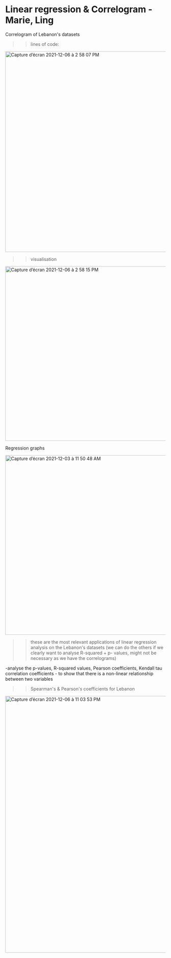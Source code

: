# Linear regression & Correlogram - Marie, Ling
Correlogram of Lebanon's datasets
>> lines of code:

<img width="630" alt="Capture d’écran 2021-12-06 à 2 58 07 PM" src="https://user-images.githubusercontent.com/93673467/144868626-224e1e4e-d781-4d9c-ae65-2ddfdc9bb77d.png">

>> visualisation

<img width="548" alt="Capture d’écran 2021-12-06 à 2 58 15 PM" src="https://user-images.githubusercontent.com/93673467/144868735-2bf927c3-1a04-4c19-9a0f-810bdeeb9bb4.png">


Regression graphs

<img width="564" alt="Capture d’écran 2021-12-03 à 11 50 48 AM" src="https://user-images.githubusercontent.com/93673467/144619556-1c82a9a1-da03-416c-b302-723e002a0849.png">

>> these are the most relevant applications of linear regression analysis on the Lebanon's datasets (we can do the others if we clearly want to analyse R-squared + p- values, might not be necessary as we have the correlograms)

-analyse the p-values, R-squared values, Pearson coefficients, Kendall tau correlation coefficients - to show that there is a non-linear relationship between two variables

>> Spearman's & Pearson's coefficients for Lebanon

<img width="806" alt="Capture d’écran 2021-12-06 à 11 03 53 PM" src="https://user-images.githubusercontent.com/93673467/144936900-688424db-457a-4290-8577-3df71eca0fcb.png">
